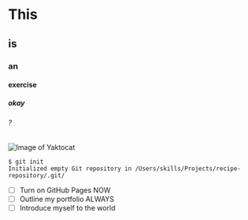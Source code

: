 # This
## is
### an
#### exercise
##### okay
###### ?


![Image of Yaktocat](https://octodex.github.com/images/yaktocat.png)




```
$ git init
Initialized empty Git repository in /Users/skills/Projects/recipe-repository/.git/
```

- [ ] Turn on GitHub Pages NOW
- [ ] Outline my portfolio ALWAYS
- [ ] Introduce myself to the world
